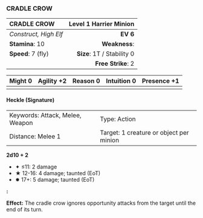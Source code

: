 ### CRADLE CROW

| CRADLE CROW           | **Level 1 Harrier Minion** |
| :-------------------- | -------------------------: |
| *Construct, High Elf* |                   **EV 6** |
| **Stamina**: 10       |              **Weakness**: |
| **Speed**: 7 (fly)    | **Size**: 1T / Stability 0 |
|                       |         **Free Strike**: 2 |

| **Might** 0 | **Agility** +2 | **Reason** 0 | **Intuition** 0 | **Presence** +1 |
| ----------- | -------------- | ------------ | --------------- | --------------- |
|             |                |              |                 |                 |

#### Heckle (Signature)

|                                 |                                         |
| :------------------------------ | :-------------------------------------- |
| Keywords: Attack, Melee, Weapon | Type: Action                            |
| Distance: Melee 1               | Target: 1 creature or object per minion |

**2d10 + 2**

- ✦ ≤11: 2 damage
- ★ 12-16: 4 damage; taunted (EoT)
- ✸ 17+: 5 damage; taunted (EoT)

**:**

**Effect:** The cradle crow ignores opportunity attacks from the target until the end of its turn.

